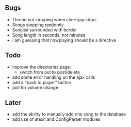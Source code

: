 Bugs
----
- Thread not stopping when cherrypy stops
- Songs stopping randomly
- Songlist surrounded with border
- Song length in seconds, not minutes
- I am guessing that nowplaying should be a directive

Todo
----
- improve the directories page:
  - switch from put to post/delete
- add some error handling on the ajax calls
- add a "back to player" button
- poll for volume change

Later
-----
- add the ability to manually add one song to the database
- add use of atexit and ConfigParser modules
